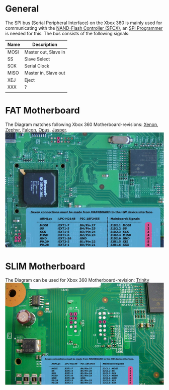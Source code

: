 # General

The SPI bus (Serial Peripheral Interface) on the Xbox 360 is mainly used
for communicating with the [NAND-Flash Controller (SFCX)](NAND#Flash_Controllers),
an [SPI Programmer](/Hacks/SPI_Programmer) is needed for this. The bus
consists of the following signals:

| Name | Description          |
| ---- | -------------------- |
| MOSI | Master out, Slave in |
| SS   | Slave Select         |
| SCK  | Serial Clock         |
| MISO | Master in, Slave out |
| XEJ  | Eject                |
| XXX  | ?                    |
|  |

# FAT Motherboard

The Diagram matches following Xbox 360 Motherboard-revisions:
[Xenon](Xenon), [Zephyr](Zephyr),
[Falcon](Falcon), [Opus](Opus),
[Jasper](Jasper).
![Xbox 360 FAT NANDPro Diagram](/Hacks/images/XBOX360_Fat_NandPro_LPCH2148_PIC18F2455_Diagram.jpg)

# SLIM Motherboard

The Diagram can be used for Xbox 360 Motherboard-revision:
[Trinity](Trinity)
![Xbox 360 Slim NANDPro Diagram](/Hacks/images/XBOX360_Slim_NandPro_LPCH2148_PIC18F2455_Diagram.jpg)
